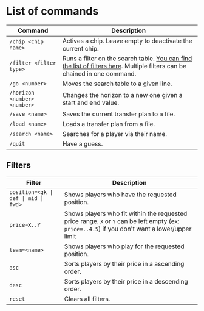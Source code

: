 # List of commands

| Command                      | Description                                                                                                                           |
| ---------------------------- | ------------------------------------------------------------------------------------------------------------------------------------- |
| `/chip <chip name>`          | Actives a chip. Leave empty to deactivate the current chip.                                                                           |
| `/filter <filter type>`      | Runs a filter on the search table. [You can find the list of filters here](#filters). Multiple filters can be chained in one command. |
| `/go <number>`               | Moves the search table to a given line.                                                                                               |
| `/horizon <number> <number>` | Changes the horizon to a new one given a start and end value.                                                                         |
| `/save <name>`               | Saves the current transfer plan to a file.                                                                                            |
| `/load <name>`               | Loads a transfer plan from a file.                                                                                                    |
| `/search <name>`             | Searches for a player via their name.                                                                                                 |
| `/quit`                      | Have a guess.                                                                                                                         |

## Filters

| Filter                               | Description                                                                                                                                    |
| ------------------------------------ | ---------------------------------------------------------------------------------------------------------------------------------------------- |
| `position=<gk \| def \| mid \| fwd>` | Shows players who have the requested position.                                                                                                 |
| `price=X..Y`                         | Shows players who fit within the requested price range. `X` or `Y` can be left empty (ex: `price=..4.5`) if you don't want a lower/upper limit |
| `team=<name>`                        | Shows players who play for the requested position.                                                                                             |
| `asc`                                | Sorts players by their price in a ascending order.                                                                                             |
| `desc`                               | Sorts players by their price in a descending order.                                                                                            |
| `reset`                              | Clears all filters.                                                                                                                            |
